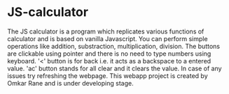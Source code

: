 # JS-calculator
The JS calculator is a program which replicates various functions of calculator and is based on vanilla Javascript.
You can perform simple operations like addition, substraction, multiplication, division.
The buttons are clickable using pointer and there is no need to type numbers using keyboard.
'<' button is for back i.e. it acts as a backspace to a entered value.
'ac' button stands for all clear and it clears the value.
In case of any issues try refreshing the webpage.
This webapp project is created by Omkar Rane and is under developing stage.
